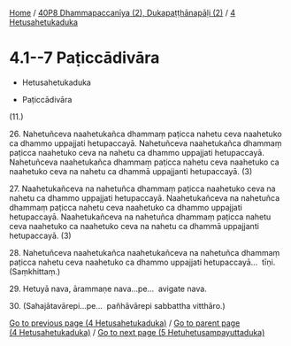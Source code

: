 
[Home](/) / [40P8 Dhammapaccanīya (2), Dukapaṭṭhānapāḷi (2)](...md) / [4 Hetusahetukaduka](../40P8/4.md)

# 4.1--7 Paṭiccādivāra

* Hetusahetukaduka

* Paṭiccādivāra

(11.)

26\. Nahetuñceva naahetukañca dhammaṃ paṭicca nahetu ceva naahetuko ca dhammo uppajjati hetupaccayā. Nahetuñceva naahetukañca dhammaṃ paṭicca naahetuko ceva na nahetu ca dhammo uppajjati hetupaccayā. Nahetuñceva naahetukañca dhammaṃ paṭicca nahetu ceva naahetuko ca naahetuko ceva na nahetu ca dhammā uppajjanti hetupaccayā. (3)

27\. Naahetukañceva na nahetuñca dhammaṃ paṭicca naahetuko ceva na nahetu ca dhammo uppajjati hetupaccayā. Naahetukañceva na nahetuñca dhammaṃ paṭicca nahetu ceva naahetuko ca dhammo uppajjati hetupaccayā. Naahetukañceva na nahetuñca dhammaṃ paṭicca nahetu ceva naahetuko ca naahetuko ceva na nahetu ca dhammā uppajjanti hetupaccayā. (3)

28\. Nahetuñceva naahetukañca naahetukañceva na nahetuñca dhammaṃ paṭicca nahetu ceva naahetuko ca dhammo uppajjati hetupaccayā…  tīṇi. (Saṃkhittaṃ.)

29\. Hetuyā nava, ārammaṇe nava…pe…  avigate nava.

30\. (Sahajātavārepi…pe…  pañhāvārepi sabbattha vitthāro.)

[Go to previous page (4 Hetusahetukaduka)](../40P8/4.md) / [Go to parent page (4 Hetusahetukaduka)](../40P8/4.md) / [Go to next page (5 Hetuhetusampayuttaduka)](../5.md)


